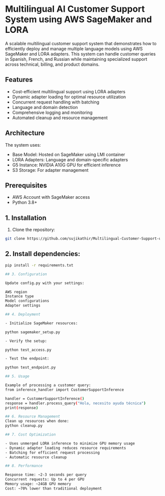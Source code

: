 # Multilingual AI Customer Support System using AWS SageMaker and LORA

A scalable multilingual customer support system that demonstrates how to efficiently deploy and manage multiple language models using AWS SageMaker and LORA adapters. This system can handle customer queries in Spanish, French, and Russian while maintaining specialized support across technical, billing, and product domains.

## Features
- Cost-efficient multilingual support using LORA adapters
- Dynamic adapter loading for optimal resource utilization  
- Concurrent request handling with batching
- Language and domain detection
- Comprehensive logging and monitoring
- Automated cleanup and resource management

## Architecture
The system uses:
- Base Model: Hosted on SageMaker using LMI container
- LORA Adapters: Language and domain-specific adapters
- G5 Instance: NVIDIA A10G GPU for efficient inference
- S3 Storage: For adapter management

## Prerequisites
- AWS Account with SageMaker access
- Python 3.8+

## 1. Installation
1. Clone the repository:
```bash
git clone https://github.com/sujikathir/Multilingual-Customer-Support-using-Sagemaker.git
```

## 2. Install dependencies:

```bash
pip install -r requirements.txt

## 3. Configuration

Update config.py with your settings:

AWS region
Instance type
Model configurations
Adapter settings

## 4. Deployment

- Initialize SageMaker resources:

python sagemaker_setup.py

- Verify the setup:

python test_access.py

- Test the endpoint:

python test_endpoint.py

## 5. Usage

Example of processing a customer query:
from inference_handler import CustomerSupportInference

handler = CustomerSupportInference()
response = handler.process_query("Hola, necesito ayuda técnica")
print(response)

## 6. Resource Management
Clean up resources when done:
python cleanup.py

## 7. Cost Optimization

- Uses unmerged LORA inference to minimize GPU memory usage
- Dynamic adapter loading reduces resource requirements
- Batching for efficient request processing
- Automatic resource cleanup

## 8. Performance

Response time: ~2-3 seconds per query
Concurrent requests: Up to 4 per GPU
Memory usage: ~24GB GPU memory
Cost: ~70% lower than traditional deployment


